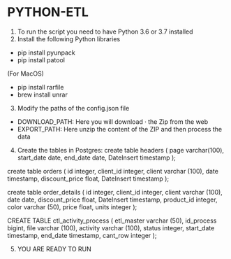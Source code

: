 # PYTHON-ETL

1. To run the script you need to have Python 3.6 or 3.7 installed
2. Install the following Python libraries
- pip install pyunpack
- pip install patool

(For MacOS)
- pip install rarfile
- brew install unrar

3. Modify the paths of the config.json file
- DOWNLOAD_PATH: Here you will download · the Zip from the web
- EXPORT_PATH: Here unzip the content of the ZIP and then process the data

4. Create the tables in Postgres:
create table headers (
page varchar(100), 
start_date date,
end_date date,
DateInsert timestamp
);

create table orders (
id integer,
client_id integer,
client varchar (100),
date timestamp,
discount_price float,
DateInsert timestamp
);

create table order_details (
id integer,
client_id integer,
client varchar (100),
date date,
discount_price float,
DateInsert timestamp,
product_id integer,
color varchar (50),
price float,
units integer
);

CREATE TABLE ctl_activity_process (
etl_master varchar (50),
id_process bigint,
file varchar (100),
activity varchar (100),
status integer,
start_date timestamp,
end_date timestamp,
cant_row integer
);


5. YOU ARE READY TO RUN